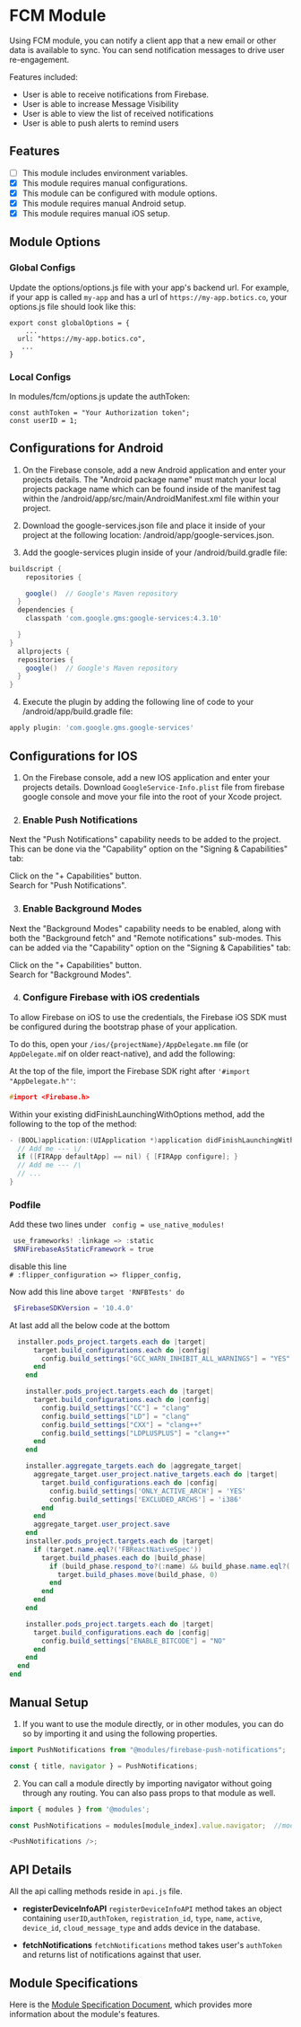 # FCM Module

Using FCM module, you can notify a client app that a new email or other data is available to sync. You can send notification messages to drive user re-engagement.

Features included:
- User is able to receive notifications from Firebase.
- User is able to increase Message Visibility
- User is able to view the list of received notifications
- User is able to push alerts to remind users

## Features

- [ ] This module includes environment variables.
- [x] This module requires manual configurations.
- [x] This module can be configured with module options.
- [x] This module requires manual Android setup.
- [x] This module requires manual iOS setup.

## Module Options

### Global Configs

Update the options/options.js file with your app's backend url. For example, if your app is called `my-app` and has a url of `https://my-app.botics.co`, your options.js file should look like this:

```
export const globalOptions = {
    ...
  url: "https://my-app.botics.co",
   ...
}
```

### Local Configs

In modules/fcm/options.js update the authToken:
```
const authToken = "Your Authorization token";
const userID = 1;
```

## Configurations for Android
1. On the Firebase console, add a new Android application and enter your projects details. The "Android package name" must match your local projects package name which can be found inside of the manifest tag within the /android/app/src/main/AndroidManifest.xml file within your project.


2. Download the google-services.json file and place it inside of your project at the following location: /android/app/google-services.json.


3. Add the google-services plugin inside of your /android/build.gradle file:
```gradle
buildscript {
    repositories {

    google()  // Google's Maven repository
  }
  dependencies {
    classpath 'com.google.gms:google-services:4.3.10'

  }
}
  allprojects {
  repositories {
    google()  // Google's Maven repository
  }
}
```

4. Execute the plugin by adding the following line of code to your /android/app/build.gradle file:

```gradle
apply plugin: 'com.google.gms.google-services'
```

## Configurations for IOS

1.  On the Firebase console, add a new IOS application and enter your projects details. Download `GoogleService-Info.plist`  file from firebase google console and move your file into the root of your Xcode project.

2. ### Enable Push Notifications

Next the "Push Notifications" capability needs to be added to the project. This can be done via the "Capability" option on the "Signing & Capabilities" tab:

 Click on the "+ Capabilities" button.<br />
 Search for "Push Notifications".

3. ### Enable Background Modes

Next the "Background Modes" capability needs to be enabled, along with both the "Background fetch" and "Remote notifications" sub-modes. This can be added via the "Capability" option on the "Signing & Capabilities" tab:

Click on the "+ Capabilities" button. <br />
Search for "Background Modes".

4. ### Configure Firebase with iOS credentials

To allow Firebase on iOS to use the credentials, the Firebase iOS SDK must be configured during the bootstrap phase of your application.

To do this, open your `/ios/{projectName}/AppDelegate.mm` file (or `AppDelegate.m`if on older react-native), and add the following:

At the top of the file, import the Firebase SDK right after `'#import "AppDelegate.h"'`:

```c
#import <Firebase.h>
```

Within your existing didFinishLaunchingWithOptions method, add the following to the top of the method:

```c
- (BOOL)application:(UIApplication *)application didFinishLaunchingWithOptions:(NSDictionary *)launchOptions {
  // Add me --- \/
  if ([FIRApp defaultApp] == nil) { [FIRApp configure]; }
  // Add me --- /\
  // ...
}
```

### Podfile
 Add these two lines under ` config = use_native_modules!`

 ```powershell
  use_frameworks! :linkage => :static
  $RNFirebaseAsStaticFramework = true
 ```

 disable this line<br/> `# :flipper_configuration => flipper_config,`

Now add this line above `target 'RNFBTests' do`

```powershell
 $FirebaseSDKVersion = '10.4.0'
```

At last add all the below code at the bottom

```powershell
  installer.pods_project.targets.each do |target|
      target.build_configurations.each do |config|
        config.build_settings["GCC_WARN_INHIBIT_ALL_WARNINGS"] = "YES"
      end
    end

    installer.pods_project.targets.each do |target|
      target.build_configurations.each do |config|
        config.build_settings["CC"] = "clang"
        config.build_settings["LD"] = "clang"
        config.build_settings["CXX"] = "clang++"
        config.build_settings["LDPLUSPLUS"] = "clang++"
      end
    end

    installer.aggregate_targets.each do |aggregate_target|
      aggregate_target.user_project.native_targets.each do |target|
        target.build_configurations.each do |config|
          config.build_settings['ONLY_ACTIVE_ARCH'] = 'YES'
          config.build_settings['EXCLUDED_ARCHS'] = 'i386'
        end
      end
      aggregate_target.user_project.save
    end
    installer.pods_project.targets.each do |target|
      if (target.name.eql?('FBReactNativeSpec'))
        target.build_phases.each do |build_phase|
          if (build_phase.respond_to?(:name) && build_phase.name.eql?('[CP-User] Generate Specs'))
            target.build_phases.move(build_phase, 0)
          end
        end
      end
    end

    installer.pods_project.targets.each do |target|
      target.build_configurations.each do |config|
        config.build_settings["ENABLE_BITCODE"] = "NO"
      end
    end
  end
end
```

## Manual Setup
1. If you want to use the module directly, or in other modules, you can do so by importing it and using the following properties.
```javascript
import PushNotifications from "@modules/firebase-push-notifications";

const { title, navigator } = PushNotifications;
```
2. You can call a module directly by importing navigator without going through any routing. You can also pass props to that module as well.

```javascript
import { modules } from '@modules';

const PushNotifications = modules[module_index].value.navigator;  //module_index : position of the module in modules folder

<PushNotifications />;
```

## API Details

All the api calling methods reside in `api.js` file.

* **registerDeviceInfoAPI**
`registerDeviceInfoAPI` method takes an object containing `userID`,`authToken`, `registration_id`, `type`, `name`, `active`, `device_id`, `cloud_message_type` and adds device in the database.

* **fetchNotifications**
`fetchNotifications` method takes user's `authToken` and returns list of notifications against that user.

## Module Specifications
Here is the [Module Specification Document](https://docs.google.com/document/d/1DI90lngd8ZnKauMngxZQZHaUDNY_2ZKS0IVT91K0XcE/edit?usp=sharing), which provides more information about the module's features.
